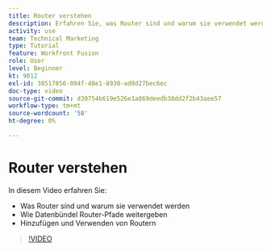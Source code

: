 ```yaml
---
title: Router verstehen
description: Erfahren Sie, was Router sind und warum sie verwendet werden, wie Datenbündel Routerpfade verteilen und wie Router hinzugefügt und verwendet werden, alles in [!DNL Adobe Workfront Fusion].
activity: use
team: Technical Marketing
type: Tutorial
feature: Workfront Fusion
role: User
level: Beginner
kt: 9012
exl-id: 38517856-094f-48e1-8930-ad0d27bec6ec
doc-type: video
source-git-commit: d39754b619e526e1a869deedb38dd2f2b43aee57
workflow-type: tm+mt
source-wordcount: '58'
ht-degree: 0%

---
```


# Router verstehen

In diesem Video erfahren Sie:

* Was Router sind und warum sie verwendet werden
* Wie Datenbündel Router-Pfade weitergeben
* Hinzufügen und Verwenden von Routern

>[!VIDEO](https://video.tv.adobe.com/v/335271/?quality=12)
